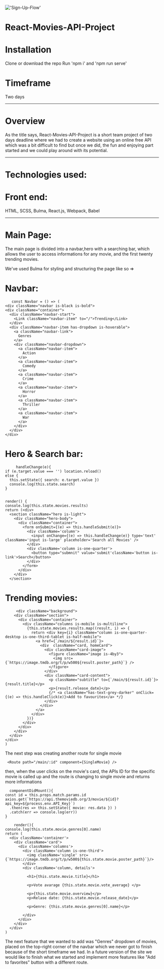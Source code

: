 !['Sign-Up-Flow'](https://i.imgur.com/JKZJWdY.gif )


# React-Movies-API-Project
# Installation
   Clone or download the repo
   Run 'npm i' and 'npm run serve'

# Timeframe
  Two days



---

# Overview 
   As the title says, React-Movies-API-Project is a short team project of two days deadline where we had to create a website using an online free API which was a bit difficult to find but once we did, the fun and enjoying part started and we could play around with its potential. 
   
   ---
# Technologies used:
# Front end:
 HTML, SCSS, Bulma, React.js, Webpack, Babel 


---
# Main Page:

   The main page is divided into a navbar,hero with a searching bar, which allows the user to access informations for any movie, and the first twenty trending movies. 

   We've used Bulma for styling and structuring the page like so =>
    
  # Navbar:  
      
       const Navbar = () => (
    <div className="navbar is-black is-bold">
    <div className="container">
      <div className="navbar-start">
        <Link className="navbar-item" to="/">Trending</Link>
      </div>
      <div className="navbar-item has-dropdown is-hoverable">
        <a className="navbar-link">
          Genres
        </a>
        <div className="navbar-dropdown">
          <a className="navbar-item">
            Action
          </a>
          <a className="navbar-item">
            Comedy
          </a>
          <a className="navbar-item">
            Crime
          </a>
          <a className="navbar-item">
            Horror
          </a>
          <a className="navbar-item">
            Thriller
          </a>
          <a className="navbar-item">
            War
          </a>
        </div>
      </div>
    </div>
 

 # Hero & Search bar: 

         handleChange(e){
    if (e.target.value === '') location.reload()
    else { 
      this.setState({ search: e.target.value })
      console.log(this.state.search)
    }
  

    render() {
    console.log(this.state.movies.results)
    return (<div>
      <section className="hero is-light">
        <div className="hero-body">
          <div className="container">
            <form onSubmit={(e) => this.handleSubmit(e)}>
              <div className='column'>
                <input onChange={(e) => this.handleChange(e)} type='text' className='input is-large' placeholder='Search all Movies' />
              </div>
              <div className='column is-one-quarter'>
                <button type="submnit" value='submit'className='button is-link'>Search</button>
              </div>
            </form>
          </div>
        </div>
      </section>


  # Trending movies: 

         <div className="background">
        <div className="section">
          <div className="container">
            <div className="columns is-mobile is-multiline">
              {this.state.movies.results.map((result, i) => {
                return <div key={i} className="column is-one-quarter-desktop is-one-third-tablet is-half-mobile">
                  <a href={`/main/${result.id}`}>
                    <div  className="card, homeCard">
                      <div className="card-image">
                        <figure className="image is-4by3">
                          <img src={`https://image.tmdb.org/t/p/w500${result.poster_path}`} />
                        </figure>
                      </div>
                      <div className="card-content">
                        <p className="subtitle" to={`/main/${result.id}`}>{result.title}</p>
                        <p>{result.release_date}</p>
                        {/* <a className="has-text-grey-darker" onClick={(e) => this.handleClick(e)}>Add to favourites</a> */}
                      </div>
                    </div>
                  </a>
                </div> 
              })}  
            </div>
          </div>
        </div>
      </div>
    </div>
    )
  

 The next step was creating another route for single movie 

     <Route path="/main/:id" component={SingleMovie} />

 then, when the user clicks on the movie's card, the APIs ID for the specific movie is called up and the route is changing to single movie and returns more informations

      componentDidMount(){
    const id = this.props.match.params.id
    axios.get(`https://api.themoviedb.org/3/movie/${id}?api_key=${process.env.API_Key}`)
      .then(res => this.setState({ movie: res.data }) )
      .catch(err => console.log(err))
    }

        render(){
    console.log(this.state.movie.genres[0].name)
    return (
      <div className='container'>
        <div className='card'>
          <div className='columns'>
            <div className='column is-one-third'>
              <img className='single' src={`https://image.tmdb.org/t/p/w500${this.state.movie.poster_path}`}/>
            </div>
            <div className='column, details'>
            
              <h1>{this.state.movie.title}</h1>
        
              <p>Vote avarage {this.state.movie.vote_average} </p>
           
              <p>{this.state.movie.overview}</p>
              <p>Relase date: {this.state.movie.release_date}</p>

              <p>Genre: {this.state.movie.genres[0].name}</p>
             
            </div>
          </div>
        </div>
      </div>
    )
  

  The next feature that we wanted to add was "Genres" dropdown of movies, placed on the top-right corner of the navbar which we never got to finish because of the short timeframe we had.
  In a future version of the site we would like to finish what we started and implement more features like "Add to favorites" button with a different route.